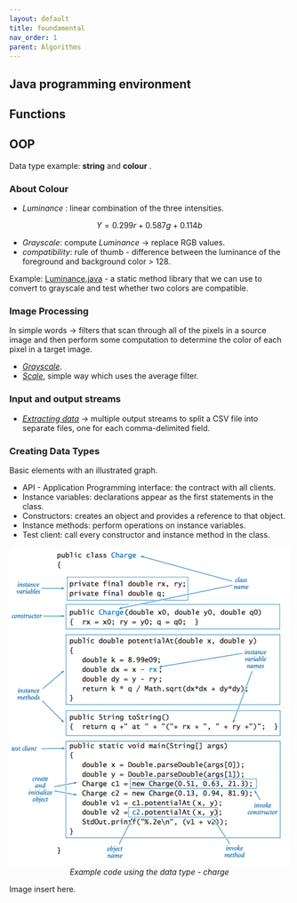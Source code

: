 ```yaml
---
layout: default
title: foundamental
nav_order: 1
parent: Algorithms
---
```


## Java programming environment

## Functions

## OOP
Data type example: **string** and **colour** .
### About Colour  
* *Luminance* :  linear combination of the three intensities. 
```math 
Y = 0.299r + 0.587g + 0.114b
```
* *Grayscale*: compute *Luminance* -> replace RGB values.
* *compatibility*: rule of thumb - difference between the luminance of the foreground and background color > 128.

Example: [Luminance.java](https://introcs.cs.princeton.edu/java/31datatype/Luminance.java.html) - a static method library that we can use to convert to grayscale and test whether two colors are compatible. 

### Image Processing
In simple words -> filters that scan through all of the pixels in a source image and then perform some computation to determine the color of each pixel in a target image. 
* [*Grayscale*](https://introcs.cs.princeton.edu/java/31datatype/Grayscale.java.html).
* [*Scale*](https://introcs.cs.princeton.edu/java/31datatype/Scale.java.html), simple way which uses the average filter.

### Input and output streams
* [*Extracting data*](https://introcs.cs.princeton.edu/java/31datatype/Split.java.html) -> multiple output streams to split a CSV file into separate files, one for each comma-delimited field. 

### Creating Data Types
Basic elements with an illustrated graph.
* API - Application Programming interface: the contract with all clients.
* Instance variables: declarations appear as the first statements in the class.
* Constructors: creates an object and provides a reference to that object.
* Instance methods: perform operations on instance variables.
* Test client: call every constructor and instance method in the class.

<p align="center">
<img src = "/assets/image/data-type.png" alt="hi" class="inline"/>
<em>Example code using the data type - charge </em>
</p>

Image insert here. <data-type >
